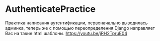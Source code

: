# AuthenticatePractice
Практика написания аутентификации, первоначально выводилась админка, теперь же с помощью переопределения Django направляет Вас на такие html шаблоны.
https://youtu.be/jRH2TpruE04
